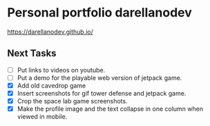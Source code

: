 # Personal portfolio darellanodev

<https://darellanodev.github.io/>

## Next Tasks

- [ ] Put links to videos on youtube.
- [ ] Put a demo for the playable web version of jetpack game.
- [x] Add old cavedrop game
- [x] Insert screenshots for gif tower defense and jetpack game.
- [x] Crop the space lab game screenshots.
- [x] Make the profile image and the text collapse in one column when viewed in mobile.
